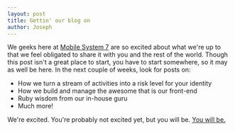 ```yaml
---
layout: post
title: Gettin' our blog on
author: Joseph
---
```

We geeks here at [Mobile System 7](http://mobilesystem7.com) are so excited about what we're up to
that we feel obligated to share it with you and the rest of the world.
Though this post isn't a great place to start, you have to start
somewhere, so it may as well be here. In the next couple of weeks, look
for posts on:

  * How we turn a stream of activities into a risk level for your
    identity
  * How we build and manage the awesome that is our front-end
  * Ruby wisdom from our in-house guru
  * Much more!

We're excited. You're probably not excited yet, but you will be. [You
will be.](https://www.youtube.com/watch?v=NPOb3DlB7WA)
